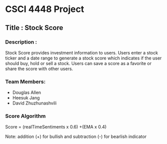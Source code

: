 # CSCI 4448 Project 

## Title : Stock Score

### Description : 

Stock Score provides investment information to users.  Users enter a stock ticker and a date range to generate a stock score which indicates if the user should buy, hold or sell a stock. Users can save a score as a favorite or share the score with other users. 


### Team Members:

- Douglas Allen
- Heesuk Jang
- David Zhuzhunashvili

### Score Algorithm

Score = (realTimeSentiments x 0.6) +(EMA x 0.4)

Note: addition (+) for bullish and subtraction (-) for bearlish indicator

